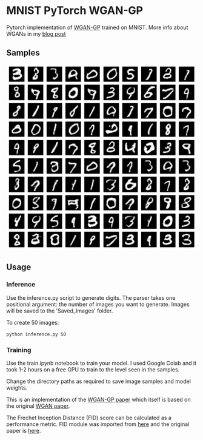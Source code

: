 # MNIST PyTorch WGAN-GP

Pytorch implementation of [WGAN-GP](https://arxiv.org/abs/1704.00028) trained on MNIST. More info about WGANs in my [blog post](https://theoclark.co.uk/posts/wasserstein-gan.html)

## Samples

![samples](https://github.com/theoclark/MNIST-PyTorch-WGAN-GP/blob/main/samples.png)

## Usage

### Inference

Use the inference.py script to generate digits. The parser takes one positional argument: the number of images you want to generate. Images will be saved to the 'Saved_Images' folder.

To create 50 images:

```bash
python inference.py 50
```

### Training

Use the train.ipynb notebook to train your model. I used Google Colab and it took 1-2 hours on a free GPU to train to the level seen in the samples.

Change the directory paths as required to save image samples and model weights.

This is an implementation of the [WGAN-GP paper](https://arxiv.org/abs/1704.00028) which itself is based on the original [WGAN paper](https://arxiv.org/abs/1701.07875).

The Frechet Inception Distance (FID) score can be calculated as a performance metric. FID module was imported from [here](https://github.com/mseitzer/pytorch-fid) and the original paper is [here](https://arxiv.org/abs/1706.08500).
